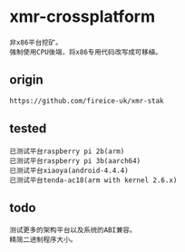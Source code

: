 # xmr-crossplatform

    非x86平台挖矿。
    强制使用CPU後端，将x86专用代码改写成可移植。

## origin

    https://github.com/fireice-uk/xmr-stak

## tested

    已测试平台raspberry pi 2b(arm)
    已测试平台raspberry pi 3b(aarch64)
    已测试平台xiaoya(android-4.4.4)
    已测试平台tenda-ac18(arm with kernel 2.6.x)

## todo

    测试更多的架构平台以及系统的ABI兼容。
    精简二进制程序大小。
